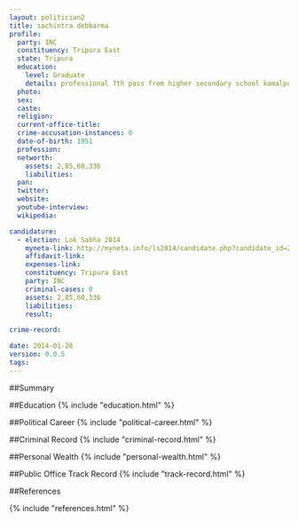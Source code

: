 ```yaml
---
layout: politician2
title: sachintra debbarma
profile: 
  party: INC
  constituency: Tripura East
  state: Tripura
  education: 
    level: Graduate
    details: professional 7th pass from higher secondary school kamalpur in 1969  b.a. from ramkrishna college  kailasaher in 1980  b.ed. from tripura universiry in 1989
  photo: 
  sex: 
  caste: 
  religion: 
  current-office-title: 
  crime-accusation-instances: 0
  date-of-birth: 1951
  profession: 
  networth: 
    assets: 2,85,60,336
    liabilities: 
  pan: 
  twitter: 
  website: 
  youtube-interview: 
  wikipedia: 

candidature: 
  - election: Lok Sabha 2014
    myneta-link: http://myneta.info/ls2014/candidate.php?candidate_id=2500
    affidavit-link: 
    expenses-link: 
    constituency: Tripura East 
    party: INC
    criminal-cases: 0
    assets: 2,85,60,336
    liabilities: 
    result:  

crime-record: 

date: 2014-01-28
version: 0.0.5
tags: 
---
```

##Summary


##Education
{% include "education.html" %}


##Political Career
{% include "political-career.html" %}


##Criminal Record
{% include "criminal-record.html" %}


##Personal Wealth
{% include "personal-wealth.html" %}


##Public Office Track Record
{% include "track-record.html" %}


##References


{% include "references.html" %}